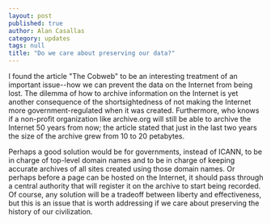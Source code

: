 ```yaml
---
layout: post
published: true
author: Alan Casallas
category: updates
tags: null
title: "Do we care about preserving our data?"
---
```


I found the article "The Cobweb" to be an interesting treatment of an important issue--how we can prevent the data on the Internet from being lost.  The dilemma of how to archive information on the Internet is yet another consequence of the shortsightedness of not making the Internet more government-regulated when it was created. Furthermore, who knows if a non-profit organization like archive.org will still be able to archive the Internet 50 years from now; the article stated that just in the last two years the size of the archive grew from 10 to 20 petabytes.

Perhaps a good solution would be for governments, instead of ICANN, to be in charge of top-level domain names and to be in charge of keeping accurate archives of all sites created using those domain names. Or perhaps before a page can be hosted on the Internet, it should pass through a central authority that will register it on the archive to start being recorded. Of course, any solution will be a tradeoff between liberty and effectiveness, but this is an issue that is worth addressing if we care about preserving the history of our civilization.
